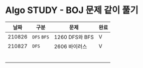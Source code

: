 # Algo STUDY - BOJ 문제 같이 풀기

| 날짜   | 구분        | 문제           | 완료 |
| ------ | ----------- | -------------- | ---- |
| 210826 | `DFS` `BFS` | 1260 DFS와 BFS | V    |
| 210827 | `DFS`       | 2606 바이러스  | V    |
|        |             |                |      |
|        |             |                |      |
|        |             |                |      |
|        |             |                |      |
|        |             |                |      |
|        |             |                |      |

